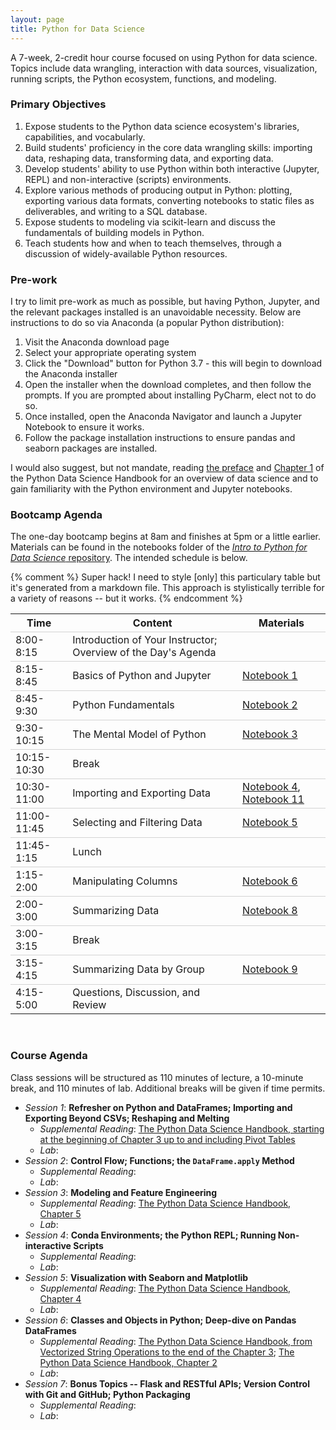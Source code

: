 ```yaml
---
layout: page
title: Python for Data Science
---
```


A 7-week, 2-credit hour course focused on using Python for data science.
Topics include data wrangling, interaction with data sources, visualization, running scripts, the Python ecosystem, functions, and modeling.

### Primary Objectives
1. Expose students to the Python data science ecosystem's libraries, capabilities, and vocabularly.
2. Build students' proficiency in the core data wrangling skills: importing data, reshaping data, transforming data, and exporting data.
3. Develop students' ability to use Python within both interactive (Jupyter, REPL) and non-interactive (scripts) environments.
4. Explore various methods of producing output in Python: plotting, exporting various data formats, converting notebooks to static files as deliverables, and writing to a SQL database.
5. Expose students to modeling via scikit-learn and discuss the fundamentals of building models in Python.
6. Teach students how and when to teach themselves, through a discussion of widely-available Python resources.

### Pre-work
I try to limit pre-work as much as possible, but having Python, Jupyter, and the relevant packages installed is an unavoidable necessity.
Below are instructions to do so via Anaconda (a popular Python distribution):
1. Visit the Anaconda download page
2. Select your appropriate operating system
3. Click the "Download" button for Python 3.7 - this will begin to download the Anaconda installer
4. Open the installer when the download completes, and then follow the prompts. If you are prompted about installing PyCharm, elect not to do so.
5. Once installed, open the Anaconda Navigator and launch a Jupyter Notebook to ensure it works.
6. Follow the package installation instructions to ensure pandas and seaborn packages are installed.

I would also suggest, but not mandate, reading [the preface](https://jakevdp.github.io/PythonDataScienceHandbook/00.00-preface.html) and [Chapter 1](https://jakevdp.github.io/PythonDataScienceHandbook/01.00-ipython-beyond-normal-python.html) of the Python Data Science Handbook for an overview of data science and to gain familiarity with the Python environment and Jupyter notebooks.

### Bootcamp Agenda
The one-day bootcamp begins at 8am and finishes at 5pm or a little earlier.
Materials can be found in the notebooks folder of the [*Intro to Python for Data Science* repository](https://github.com/uc-python/intro-python-datasci).
The intended schedule is below.

{% comment %}
Super hack! I need to style [only] this particulary table but it's generated from a markdown file. This approach is stylistically terrible for a variety of reasons -- but it works.
{% endcomment %}
<style>
table td{
  border-top: 1px solid lightgray;
}
</style>

| Time        | Content                                                              |  Materials | 
|-------------|----------------------------------------------------------------------|------------|
| 8:00-8:15   | Introduction of Your Instructor; Overview of the Day's Agenda        |            |
| 8:15-8:45   | Basics of Python and Jupyter                                         | [Notebook 1](https://github.com/uc-python/intro-python-datasci/blob/master/notebooks/01-Python-and-Jupyter.ipynb) |
| 8:45-9:30   | Python Fundamentals                                                  | [Notebook 2](https://github.com/uc-python/intro-python-datasci/blob/master/notebooks/02-Fundamentals.ipynb) |
| 9:30-10:15  | The Mental Model of Python                                           | [Notebook 3](https://github.com/uc-python/intro-python-datasci/blob/master/notebooks/03-Packages-Modules-Function.ipynb) |
| 10:15-10:30 | Break                                                                |            |
| 10:30-11:00 | Importing and Exporting Data                                         | [Notebook 4](https://github.com/uc-python/intro-python-datasci/blob/master/notebooks/04-Importing-Data.ipynb), [Notebook 11](https://github.com/uc-python/intro-python-datasci/blob/master/notebooks/11-Exporting-Data.ipynb) |
| 11:00-11:45 | Selecting and Filtering Data                                         | [Notebook 5](https://github.com/uc-python/intro-python-datasci/blob/master/notebooks/05-Selecting-and-Filtering.ipynb) |
| 11:45-1:15  | Lunch                                                                |            |
| 1:15-2:00   | Manipulating Columns                                                 | [Notebook 6](https://github.com/uc-python/intro-python-datasci/blob/master/notebooks/06-Manipulating-Columns.ipynb) |
| 2:00-3:00   | Summarizing Data                                                     | [Notebook 8](https://github.com/uc-python/intro-python-datasci/blob/master/notebooks/08-Summarizing-Data.ipynb) |
| 3:00-3:15   | Break                                                                |              |
| 3:15-4:15   | Summarizing Data by Group                                            | [Notebook 9](https://github.com/uc-python/intro-python-datasci/blob/master/notebooks/09-Summarizing-Grouped-Data.ipynb) |
| 4:15-5:00   | Questions, Discussion, and Review                                    |       |

<br>

### Course Agenda
Class sessions will be structured as 110 minutes of lecture, a 10-minute break, and 110 minutes of lab.
Additional breaks will be given if time permits.

- *Session 1*: **Refresher on Python and DataFrames; Importing and Exporting Beyond CSVs; Reshaping and Melting**
  - *Supplemental Reading*: [The Python Data Science Handbook, starting at the beginning of Chapter 3 up to and including Pivot Tables](https://jakevdp.github.io/PythonDataScienceHandbook/03.00-introduction-to-pandas.html)
  - *Lab*:
- *Session 2*: **Control Flow; Functions; the `DataFrame.apply` Method**
  - *Supplemental Reading*:
  - *Lab*:
- *Session 3*: **Modeling and Feature Engineering**
  - *Supplemental Reading*: [The Python Data Science Handbook, Chapter 5](https://jakevdp.github.io/PythonDataScienceHandbook/05.00-machine-learning.html)
  - *Lab*:
- *Session 4*: **Conda Environments; the Python REPL; Running Non-interactive Scripts**
  - *Supplemental Reading*:
  - *Lab*:
- *Session 5*: **Visualization with Seaborn and Matplotlib**
  - *Supplemental Reading*: [The Python Data Science Handbook, Chapter 4](https://jakevdp.github.io/PythonDataScienceHandbook/04.00-introduction-to-matplotlib.html)
  - *Lab*:
- *Session 6*: **Classes and Objects in Python; Deep-dive on Pandas DataFrames**
  - *Supplemental Reading*: [The Python Data Science Handbook, from Vectorized String Operations to the end of the Chapter 3](https://jakevdp.github.io/PythonDataScienceHandbook/03.10-working-with-strings.html); [The Python Data Science Handbook, Chapter 2](https://jakevdp.github.io/PythonDataScienceHandbook/02.00-introduction-to-numpy.html)
  - *Lab*:
- *Session 7*: **Bonus Topics -- Flask and RESTful APIs; Version Control with Git and GitHub; Python Packaging**
  - *Supplemental Reading*:
  - *Lab*:
